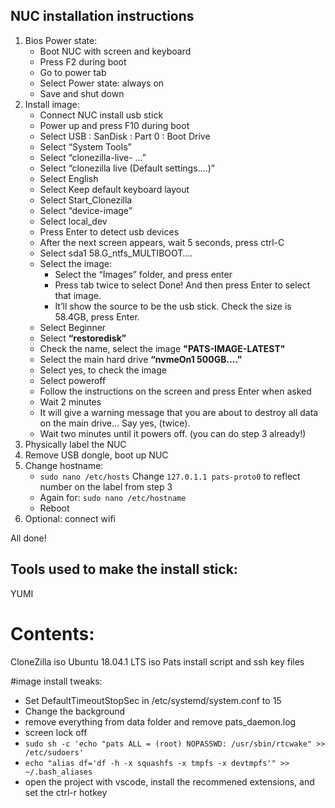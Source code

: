 ## NUC installation instructions
1. Bios Power state:
    - Boot NUC with screen and keyboard
    - Press F2 during boot
    - Go to power tab
    - Select Power state: always on
    - Save and shut down
2. Install image:
    - Connect NUC install usb stick
    - Power up and press F10 during boot
    - Select USB : SanDisk : Part 0 : Boot Drive
    - Select “System Tools”
    - Select “clonezilla-live- ...”
    - Select “clonezilla live  (Default settings….)”
    - Select English
    - Select Keep default keyboard layout
    - Select Start_Clonezilla
    - Select “device-image”
    - Select local_dev
    - Press Enter to detect usb devices
    - After the next screen appears, wait 5 seconds, press ctrl-C
    - Select sda1 58.G_ntfs_MULTIBOOT….
    - Select the image:
      - Select the “Images” folder, and press enter
      - Press tab twice to select Done! And then press Enter to select that image.
      - It’ll show the source to be the usb stick. Check the size is 58.4GB, press Enter.  
    - Select Beginner
    -  Select **“restoredisk”**
    - Check the name, select the image **"PATS-IMAGE-LATEST"**
    - Select the main hard drive **“nvmeOn1 500GB….”**
    - Select yes, to check the image
    - Select poweroff
    - Follow the instructions on the screen and press Enter when asked
    - Wait 2 minutes
    - It will give a warning message that you are about to destroy all data on the main drive… Say yes, (twice).
    - Wait two minutes until it powers off. (you can do step 3 already!)
3. Physically label the NUC
4. Remove USB dongle, boot up NUC
5. Change hostname:
    - `sudo nano /etc/hosts`     Change `127.0.1.1 pats-proto0` to reflect number on the label from step 3
    - Again for: `sudo nano /etc/hostname`
    - Reboot
6. Optional: connect wifi

All done!

## Tools used to make the install stick:
YUMI
# Contents:
CloneZilla iso
Ubuntu 18.04.1 LTS iso
Pats install script and ssh key files

#image install tweaks:
- Set DefaultTimeoutStopSec in /etc/systemd/system.conf to 15
- Change the background
- remove everything from data folder and remove pats_daemon.log
- screen lock off
- `sudo sh -c 'echo "pats ALL = (root) NOPASSWD: /usr/sbin/rtcwake" >> /etc/sudoers'`
- `echo "alias df='df -h -x squashfs -x tmpfs -x devtmpfs'" >> ~/.bash_aliases`
- open the project with vscode, install the recommened extensions, and set the ctrl-r hotkey

